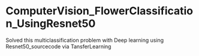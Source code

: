 # ComputerVision_FlowerClassification_UsingResnet50
Solved this multiclassification problem with Deep learning using Resnet50_sourcecode via TansferLearning
